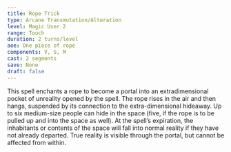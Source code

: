 ```yaml
---
title: Rope Trick
type: Arcane Transmutation/Alteration
level: Magic User 2
range: Touch
duration: 2 turns/level
aoe: One piece of rope
components: V, S, M
cast: 2 segments
save: None
draft: false
---
```


This spell enchants a rope to become a portal into an extradimensional pocket of unreality opened by the spell. The rope rises in the air and then hangs, suspended by its connection to the extra-dimensional hideaway. Up to six medium-size people can hide in the space (five, if the rope is to be pulled up and into the space as well). At the spell’s expiration, the inhabitants or contents of the space will fall into normal reality if they have not already departed. True reality is visible through the portal, but cannot be affected from within.
